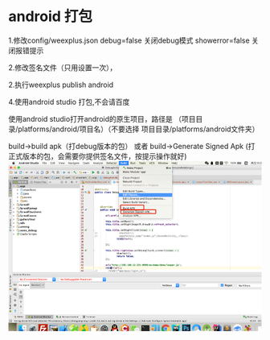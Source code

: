 # android 打包

1.修改config/weexplus.json debug=false  关闭debug模式  showerror=false 关闭报错提示

 2.修改签名文件（只用设置一次），

2.执行weexplus publish android

4.使用android studio 打包,不会请百度

使用android studio打开android的原生项目，路径是 （项目目录/platforms/android/项目名）（不要选择 项目目录/platforms/android文件夹）

build-&gt;build apk（打debug版本的包） 或者 build-&gt;Generate Signed Apk \(打正式版本的包，会需要你提供签名文件，按提示操作就好\)![](/assets/WechatIMG.png)

